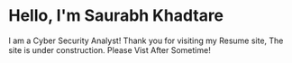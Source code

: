 # Hello, I'm Saurabh Khadtare
I am a Cyber Security Analyst! Thank you for visiting my Resume site, The site is under construction.
Please Vist After Sometime!
